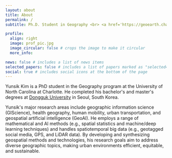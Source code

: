 ```yaml
---
layout: about
title: About
permalink: /
subtitle: Ph.D. Student in Geography <br> <a href='https://geoearth.charlotte.edu/'>Department of Earth, Environmental and Geographical Sciences</a> <br> <a href='https://www.charlotte.edu/'>The University of North Carolina at Charlotte</a>

profile:
  align: right
  image: prof_pic.jpg
  image_circular: false # crops the image to make it circular
  more_info: 

news: false # includes a list of news items
selected_papers: false # includes a list of papers marked as "selected={true}"
social: true # includes social icons at the bottom of the page
---
```


Yunsik Kim is a PhD student in the Geography program at the University of North Carolina at Charlotte. He completed his bachelor's and master's degrees at <a href='https://geoedu.dongguk.edu/'>Dongguk University</a> in Seoul, South Korea.

Yunsik's major research areas include geographic information science (GIScience), health geography, human mobility, urban transportation, and geospatial artificial intelligence (GeoAI). He employs a range of mathematical and AI methods (e.g., spatial statistics and machine/deep learning techniques) and handles spatiotemporal big data (e.g., geotagged social media, GPS, and LiDAR data). By developing and synthesizing geospatial methods and technologies, his research goals aim to address diverse geographic topics, making urban environments efficient, equitable, and sustainable.

<!-- Write your biography here. Tell the world about yourself. Link to your favorite [subreddit](http://reddit.com). You can put a picture in, too. The code is already in, just name your picture `prof_pic.jpg` and put it in the `img/` folder. -->

<!-- Put your address / P.O. box / other info right below your picture. You can also disable any of these elements by editing `profile` property of the YAML header of your `_pages/about.md`. Edit `_bibliography/papers.bib` and Jekyll will render your [publications page](/al-folio/publications/) automatically.

Link to your social media connections, too. This theme is set up to use [Font Awesome icons](https://fontawesome.com/) and [Academicons](https://jpswalsh.github.io/academicons/), like the ones below. Add your Facebook, Twitter, LinkedIn, Google Scholar, or just disable all of them. -->
